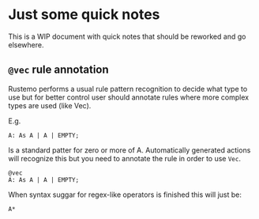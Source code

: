 # Just some quick notes

This is a WIP document with quick notes that should be reworked and go elsewhere.

## `@vec` rule annotation

Rustemo performs a usual rule pattern recognition to decide what type to use but
for better control user should annotate rules where more complex types are used (like Vec).

E.g. 

```
A: As A | A | EMPTY;
```

Is a standard patter for zero or more of A. Automatically generated actions
will recognize this but you need to annotate the rule in order to use `Vec`.

```
@vec
A: As A | A | EMPTY;
```

When syntax suggar for regex-like operators is finished this will just be:

```
A*
```

